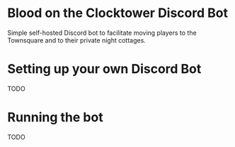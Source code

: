 # Blood on the Clocktower Discord Bot

Simple self-hosted Discord bot to facilitate moving players to the Townsquare and to their private night cottages.

# Setting up your own Discord Bot

TODO

# Running the bot

TODO
